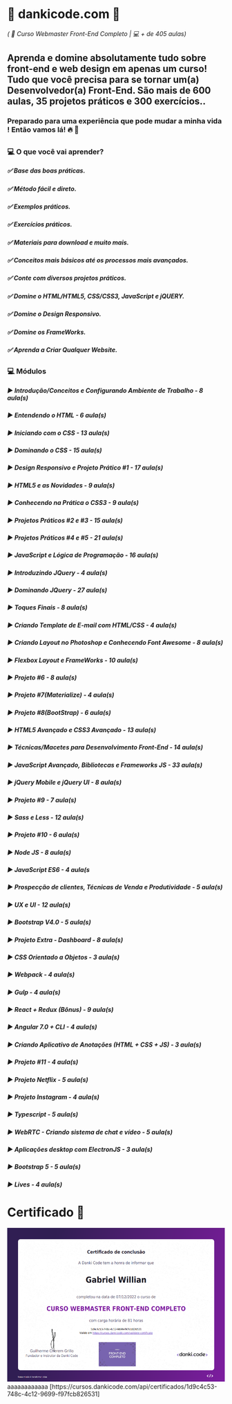 # 🚀 dankicode.com 🚀 
*( 📌 Curso Webmaster Front-End Completo | 💻 + de 405 aulas)*

## Aprenda e domine absolutamente tudo sobre front-end e web design em apenas um curso! Tudo que você precisa para se tornar um(a) Desenvolvedor(a) Front-End. São mais de 600 aulas, 35 projetos práticos e 300 exercícios..

### Preparado para uma experiência que pode mudar a minha vida ! Então vamos lá! 🔥 🚀

##
### 💻 O que você vai aprender? <br>
##### ✅ Base das boas práticas.
##### ✅ Método fácil e direto.
##### ✅ Exemplos práticos.
##### ✅ Exercícios práticos.
##### ✅ Materiais para download e muito mais.
##### ✅ Conceitos mais básicos até os processos mais avançados.
##### ✅ Conte com diversos projetos práticos.
##### ✅ Domine o HTML/HTML5, CSS/CSS3, JavaScript e jQUERY.
##### ✅ Domine o Design Responsivo.
##### ✅ Domine os FrameWorks.
##### ✅ Aprenda a Criar Qualquer Website.

## 
### 💻 Módulos <br>
##### :arrow_forward: Introdução/Conceitos e Configurando Ambiente de Trabalho - 8 aula(s)
##### :arrow_forward: Entendendo o HTML - 6 aula(s)
##### :arrow_forward: Iniciando com o CSS - 13 aula(s)
##### :arrow_forward: Dominando o CSS - 15 aula(s)
##### :arrow_forward: Design Responsivo e Projeto Prático #1 - 17 aula(s)
##### :arrow_forward: HTML5 e as Novidades - 9 aula(s)
##### :arrow_forward: Conhecendo na Prática o CSS3 - 9 aula(s)
##### :arrow_forward: Projetos Práticos #2 e #3 - 15 aula(s)
##### :arrow_forward: Projetos Práticos #4 e #5 - 21 aula(s)
##### :arrow_forward: JavaScript e Lógica de Programação - 16 aula(s)
##### :arrow_forward: Introduzindo JQuery - 4 aula(s)
##### :arrow_forward: Dominando JQuery - 27 aula(s)
##### :arrow_forward: Toques Finais - 8 aula(s)
##### :arrow_forward: Criando Template de E-mail com HTML/CSS - 4 aula(s)
##### :arrow_forward: Criando Layout no Photoshop e Conhecendo Font Awesome - 8 aula(s)
##### :arrow_forward: Flexbox Layout e FrameWorks - 10 aula(s)
##### :arrow_forward: Projeto #6 - 8 aula(s)
##### :arrow_forward: Projeto #7(Materialize) - 4 aula(s)
##### :arrow_forward: Projeto #8(BootStrap) - 6 aula(s)
##### :arrow_forward: HTML5 Avançado e CSS3 Avançado - 13 aula(s)
##### :arrow_forward: Técnicas/Macetes para Desenvolvimento Front-End - 14 aula(s)
##### :arrow_forward: JavaScript Avançado, Bibliotecas e Frameworks JS - 33 aula(s)
##### :arrow_forward: jQuery Mobile e jQuery UI - 8 aula(s)
##### :arrow_forward: Projeto #9 - 7 aula(s)
##### :arrow_forward: Sass e Less - 12 aula(s)
##### :arrow_forward: Projeto #10 - 6 aula(s)
##### :arrow_forward: Node JS - 8 aula(s)
##### :arrow_forward: JavaScript ES6 - 4 aula(s
##### :arrow_forward: Prospecção de clientes, Técnicas de Venda e Produtividade - 5 aula(s)
##### :arrow_forward: UX e UI - 12 aula(s)
##### :arrow_forward: Bootstrap V4.0 - 5 aula(s)
##### :arrow_forward: Projeto Extra - Dashboard - 8 aula(s)
##### :arrow_forward: CSS Orientado a Objetos - 3 aula(s)
##### :arrow_forward: Webpack - 4 aula(s)
##### :arrow_forward: Gulp - 4 aula(s)
##### :arrow_forward: React + Redux (Bônus) - 9 aula(s)
##### :arrow_forward: Angular 7.0 + CLI - 4 aula(s)
##### :arrow_forward: Criando Aplicativo de Anotações (HTML + CSS + JS) - 3 aula(s)
##### :arrow_forward: Projeto #11 - 4 aula(s)
##### :arrow_forward: Projeto Netflix - 5 aula(s)
##### :arrow_forward: Projeto Instagram - 4 aula(s)
##### :arrow_forward: Typescript - 5 aula(s)
##### :arrow_forward: WebRTC - Criando sistema de chat e vídeo - 5 aula(s)
##### :arrow_forward: Aplicações desktop com ElectronJS - 3 aula(s)
##### :arrow_forward: Bootstrap 5 - 5 aula(s)
##### :arrow_forward: Lives - 4 aula(s)

# Certificado 📄
<img src="https://github.com/gabrielgws/dankicode.com/blob/main/Curso_Webmaster_Front-End_Completo/certificado-front-end-danki-code.png" alt="Certificado" />
aaaaaaaaaaaa [https://cursos.dankicode.com/api/certificados/1d9c4c53-748c-4c12-9699-f97fcb826531]
